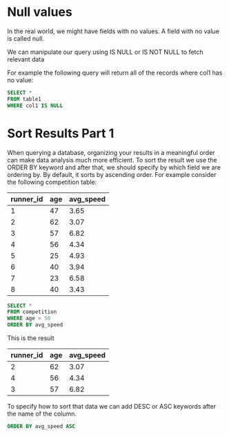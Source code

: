 # Null values


In the real world, we might have fields with no values. A field with no value is called null.

We can manipulate our query using IS NULL or IS NOT NULL to fetch relevant data

For example the following query will return all of the records where col1 has no value:
```sql
SELECT *
FROM table1
WHERE col1 IS NULL
```
# Sort Results Part 1


When querying a database, organizing your results in a meaningful order can make data analysis much more efficient. To sort the result we use the ORDER BY keyword and after that, we should specify by which field we are ordering by. By default, it sorts by ascending order. For example consider the following competition table:

| runner_id | age | avg_speed |
|-----------|-----|-----------|
| 1         | 47  | 3.65      |
| 2         | 62  | 3.07      |
| 3         | 57  | 6.82      |
| 4         | 56  | 4.34      |
| 5         | 25  | 4.93      |
| 6         | 40  | 3.94      |
| 7         | 23  | 6.58      |
| 8         | 40  | 3.43      |
```sql
SELECT *
FROM competition
WHERE age > 50
ORDER BY avg_speed
```
This is the result

| runner_id | age | avg_speed |
|-----------|-----|-----------|
| 2         | 62  | 3.07      |
| 4         | 56  | 4.34      |
| 3         | 57  | 6.82      |

To specify how to sort that data we can add DESC or ASC keywords after the name of the column.
```sql
ORDER BY avg_speed ASC
```

